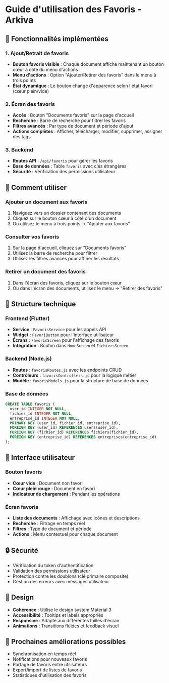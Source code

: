 # Guide d'utilisation des Favoris - Arkiva

## 🎯 Fonctionnalités implémentées

### 1. **Ajout/Retrait de favoris**
- **Bouton favoris visible** : Chaque document affiche maintenant un bouton cœur à côté du menu d'actions
- **Menu d'actions** : Option "Ajouter/Retirer des favoris" dans le menu à trois points
- **État dynamique** : Le bouton change d'apparence selon l'état favori (cœur plein/vide)

### 2. **Écran des favoris**
- **Accès** : Bouton "Documents favoris" sur la page d'accueil
- **Recherche** : Barre de recherche pour filtrer les favoris
- **Filtres avancés** : Par type de document et période d'ajout
- **Actions complètes** : Afficher, télécharger, modifier, supprimer, assigner des tags

### 3. **Backend**
- **Routes API** : `/api/favoris` pour gérer les favoris
- **Base de données** : Table `favoris` avec clés étrangères
- **Sécurité** : Vérification des permissions utilisateur

## 🚀 Comment utiliser

### Ajouter un document aux favoris
1. Naviguez vers un dossier contenant des documents
2. Cliquez sur le bouton cœur à côté d'un document
3. Ou utilisez le menu à trois points → "Ajouter aux favoris"

### Consulter vos favoris
1. Sur la page d'accueil, cliquez sur "Documents favoris"
2. Utilisez la barre de recherche pour filtrer
3. Utilisez les filtres avancés pour affiner les résultats

### Retirer un document des favoris
1. Dans l'écran des favoris, cliquez sur le bouton cœur
2. Ou dans l'écran des documents, utilisez le menu → "Retirer des favoris"

## 🔧 Structure technique

### Frontend (Flutter)
- **Service** : `FavorisService` pour les appels API
- **Widget** : `FavoriButton` pour l'interface utilisateur
- **Écrans** : `FavorisScreen` pour l'affichage des favoris
- **Intégration** : Bouton dans `HomeScreen` et `FichiersScreen`

### Backend (Node.js)
- **Routes** : `favorisRoutes.js` avec les endpoints CRUD
- **Contrôleurs** : `favorisControllers.js` pour la logique métier
- **Modèle** : `favorisModels.js` pour la structure de base de données

### Base de données
```sql
CREATE TABLE favoris (
  user_id INTEGER NOT NULL,
  fichier_id INTEGER NOT NULL,
  entreprise_id INTEGER NOT NULL,
  PRIMARY KEY (user_id, fichier_id, entreprise_id),
  FOREIGN KEY (user_id) REFERENCES users(user_id),
  FOREIGN KEY (fichier_id) REFERENCES fichiers(fichier_id),
  FOREIGN KEY (entreprise_id) REFERENCES entreprises(entreprise_id)
);
```

## 📱 Interface utilisateur

### Bouton favoris
- **Cœur vide** : Document non favori
- **Cœur plein rouge** : Document en favori
- **Indicateur de chargement** : Pendant les opérations

### Écran favoris
- **Liste des documents** : Affichage avec icônes et descriptions
- **Recherche** : Filtrage en temps réel
- **Filtres** : Type de document et période
- **Actions** : Menu contextuel pour chaque document

## 🔒 Sécurité
- Vérification du token d'authentification
- Validation des permissions utilisateur
- Protection contre les doublons (clé primaire composite)
- Gestion des erreurs avec messages utilisateur

## 🎨 Design
- **Cohérence** : Utilise le design system Material 3
- **Accessibilité** : Tooltips et labels appropriés
- **Responsive** : Adapté aux différentes tailles d'écran
- **Animations** : Transitions fluides et feedback visuel

## 🚀 Prochaines améliorations possibles
- Synchronisation en temps réel
- Notifications pour nouveaux favoris
- Partage de favoris entre utilisateurs
- Export/import de listes de favoris
- Statistiques d'utilisation des favoris 